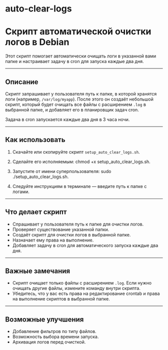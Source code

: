 # auto-clear-logs

# Скрипт автоматической очистки логов в Debian

Этот скрипт помогает автоматически очищать логи в указанной вами папке и настраивает задачу в cron для запуска каждые два дня.

---

## Описание

Скрипт запрашивает у пользователя путь к папке, в которой хранятся логи (например, `/var/log/myapp`). После этого он создаёт небольшой скрипт, который будет очищать все файлы с расширением `.log` в выбранной папке, и добавляет его в планировщик задач cron.

Задача в cron запускается каждые два дня в 3 часа ночи.

---

## Как использовать

1. Скачайте или скопируйте скрипт `setup_auto_clear_logs.sh`.
2. Сделайте его исполняемым:
chmod +x setup_auto_clear_logs.sh.

3. Запустите от имени суперпользователя:
sudo ./setup_auto_clear_logs.sh.

4. Следуйте инструкциям в терминале — введите путь к папке с логами.

---

## Что делает скрипт

- Спрашивает у пользователя путь к папке для очистки логов.
- Проверяет существование указанной папки.
- Создаёт скрипт для очистки логов в выбранной папке.
- Назначает ему права на выполнение.
- Добавляет задачу в cron для автоматического запуска каждые два дня.

---

## Важные замечания

- Скрипт очищает только файлы с расширением `.log`. Если нужно очищать другие файлы, измените команду внутри скрипта.
- Убедитесь, что у вас есть права на редактирование crontab и права на выполнение скриптов в выбранной папке.

---

## Возможные улучшения

- Добавление фильтров по типу файлов.
- Возможность выбора времени запуска.
- Архивация логов перед очисткой.
